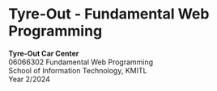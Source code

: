 # Tyre-Out - Fundamental Web Programming
**Tyre-Out Car Center**  
06066302 Fundamental Web Programming  
School of Information Technology, KMITL  
Year 2/2024
